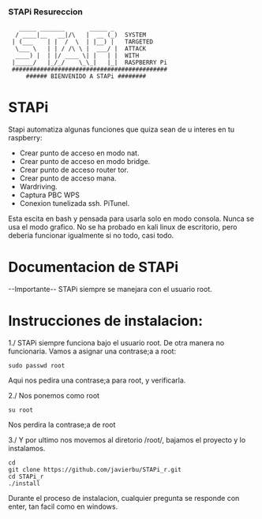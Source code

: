 

### STAPi Resureccion
```
   _____ _______       _____ _ 
  / ____|__   __|/\   |  __ (_)  SYSTEM
 | (___    | |  /  \  | |__) |   TARGETED
  \___ \   | | / /\ \ |  ___/ |  ATTACK
  ____) |  | |/ ____ \| |   | |  WITH
 |_____/   |_/_/    \_\_|   |_|  RASPBERRY Pi
 ############################################
     ###### BIENVENIDO A STAPi ########    
```

STAPi
==========


Stapi automatiza algunas funciones que quiza sean de u interes en tu raspberry:

- Crear punto de acceso en modo nat.
- Crear punto de acceso en modo bridge.
- Crear punto de acceso router tor.
- Crear punto de acceso mana.
- Wardriving.
- Captura PBC WPS
- Conexion tunelizada ssh. PiTunel.

Esta escita en bash y pensada para usarla solo en modo consola. Nunca se usa el modo grafico.
No se ha probado en kali linux de escritorio, pero deberia funcionar igualmente si no todo, casi todo.


Documentacion de STAPi
======================
--Importante--
STAPi siempre se manejara con el usuario root.

Instrucciones de instalacion:
==============================

1./ STAPi siempre funciona bajo el usuario root. De otra manera no funcionaria. Vamos a asignar una contrase;a a root:
```
sudo passwd root
```
Aqui nos pedira una contrase;a para root, y verificarla.

2./ Nos ponemos como root
```
su root
```
Nos perdira la contrase;a de root

3./ Y por ultimo nos movemos al diretorio /root/, bajamos el proyecto y lo instalamos.
```
cd
git clone https://github.com/javierbu/STAPi_r.git
cd STAPi_r
./install
```

Durante el proceso de instalacion, cualquier pregunta se responde con enter, tan facil como en windows.

